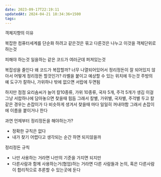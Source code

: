 ```yaml
---
date: 2023-09-17T22:19:11
updatedAt: 2024-04-21 18:34:36+1500
tags: 
---
```

객체지향의 이유

복잡한 컴퓨터세계를 단순화 하려고
같은것은 묶고
다른것은 나누고
이것을 객체단위로 하는것

피해야 하는것 일을하는 같은 코드가 여러군데 퍼져있는것

복잡성을 줄인다
왜 코드가 복잡할까?
너무 나열되어있어서
정리정돈이 잘 되어있지 않아서
어떻게 정리정돈 할것인가?
라벨을 붙이고 예상할 수 있는 위치에 두는것
주방의 예
도구가 칼하나, 가위하나 밖에 없으면 서랍에 두면됨

하지만 점점 요리솜씨가 늘어 칼10종류, 가위 10종류, 국자 5개, 주걱 5개가 생김
이걸 그냥 서랍하나에 담아놓으면 찾을때 힘듬
그래서 칼별, 가위별, 국자별, 주걱별 두고
칼같은 경우는 손잡이가 다 비슷하게 생겨서 찾을때 마다 일일히 꺼내야함
그래서 손잡이에 이름을 붙이거나 한다

과연 언제부터 정리정돈을 해야하는가?
- 정확한 규칙은 없다
- 내가 찾기 어렵다고 생각되는 순간 하면 되지않을까

정리정돈 규칙
- 나만 사용하는 거라면 나만의 기준을 가지면 되지만
- 다른사람과 함께 사용하는거(협업)하는 거라면 다른 사람들과 논의, 혹은 다른사람이 합리적으로 추론할 수 있는곳에 둔다